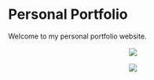 # Personal Portfolio

Welcome to my personal portfolio website.
<p align="center" >&nbsp;<img align="center" src="https://user-images.githubusercontent.com/64256552/172440612-23d1f141-a901-44fd-97c5-f16190f9ce36.png"/></p>

<p align="center" >&nbsp;<img align="center" src="https://user-images.githubusercontent.com/64256552/172440876-a12e1856-55f9-4d2d-a479-f496b9edd48f.png" /></p>
